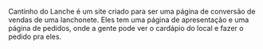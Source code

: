 Cantinho do Lanche é um site criado para ser uma página de conversão de vendas de uma lanchonete. Eles tem uma página de apresentação e uma página de pedidos, onde a gente pode ver o cardápio do local e fazer o pedido pra eles.
